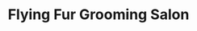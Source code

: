 ---
title: "Flying Fur Grooming Salon"
url: /saint-louis/flying-fur-grooming-salon/
shop: pet grooming
---